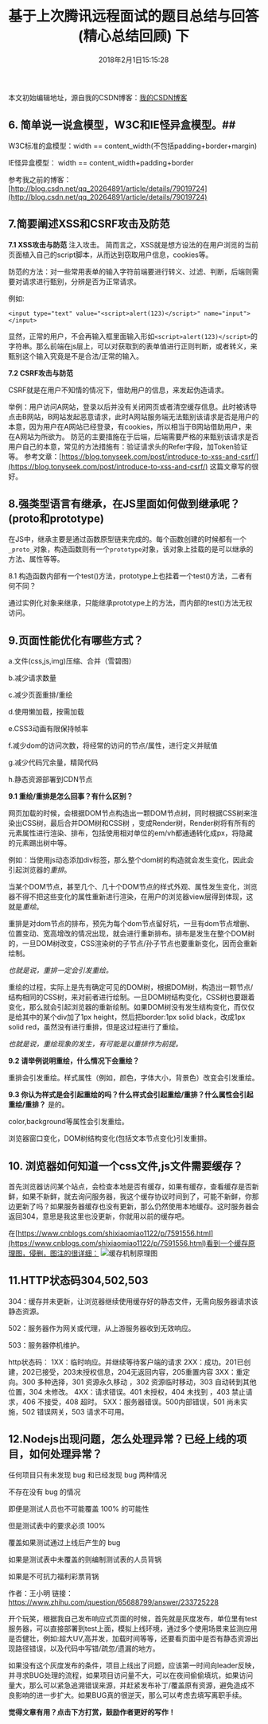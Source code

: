 ﻿---
title:  基于上次腾讯远程面试的题目总结与回答(精心总结回顾) 下
date:   2018年2月1日15:15:28
tags: [重绘,冲排,javascript,原理,腾讯面试]
reward: true #是否开启打赏功能
comment: true #是否开启评论功能
---



<script type="text/javascript">

if(window.prompt('请输入密码')==password){

alert('password success')

}else{
alert('password error');window.history.back(-1);
}          
</script>








本文初始编辑地址，源自我的CSDN博客：[我的CSDN博客]()



## 6. 简单说一说盒模型，W3C和IE怪异盒模型。##

W3C标准的盒模型：width ==  content_width(不包括padding+border+margin)

IE怪异盒模型： width  == content_width+padding+border

参考我之前的博客：[http://blog.csdn.net/qq_20264891/article/details/79019724](http://blog.csdn.net/qq_20264891/article/details/79019724)

## 7.简要阐述XSS和CSRF攻击及防范 ##

**7.1 XSS攻击与防范**
注入攻击。
简而言之，XSS就是想方设法的在用户浏览的当前页面植入自己的script脚本，从而达到窃取用户信息，cookies等。

防范的方法：对一些常用表单的输入字符前端要进行转义、过滤、判断，后端则需要对请求进行甄别，分辨是否为正常请求。

例如: 

```
<input type="text" value="<script>alert(123)</script>" name="input"></input>
```
显然，正常的用户，不会再输入框里面输入形如`<script>alert(123)</script>`的字符串。那么前端在js层上，可以对获取到的表单值进行正则判断，或者转义，来甄别这个输入究竟是不是合法/正常的输入。

**7.2 CSRF攻击与防范**

CSRF就是在用户不知情的情况下，借助用户的信息，来发起伪造请求。

举例：用户访问A网站，登录以后并没有关闭网页或者清空缓存信息。此时被诱导点击B网站，B网站发起恶意请求，此时A网站服务端无法甄别该请求是否是用户的本意，因为用户在A网站已经登录，有cookies，所以相当于B网站借助用户，来在A网站为所欲为。
防范的主要措施在于后端，后端需要严格的来甄别该请求是否用户自己的本意，常见的方法措施有：验证请求头的Refer字段，加Token验证等。
参考文章：[https://blog.tonyseek.com/post/introduce-to-xss-and-csrf/](https://blog.tonyseek.com/post/introduce-to-xss-and-csrf/)
这篇文章写的很好。

## 8.强类型语言有继承，在JS里面如何做到继承呢？(proto和prototype) ##

在JS中，继承主要是通过函数原型链来完成的。每个函数创建的时候都有一个`_proto_`对象，构造函数则有一个`prototype`对象，该对象上挂载的是可以继承的方法、属性等等。

8.1 构造函数内部有一个test()方法，prototype上也挂着一个test()方法，二者有何不同？

通过实例化对象来继承，只能继承prototype上的方法，而内部的test()方法无权访问。
## 9.页面性能优化有哪些方式？ ##
a.文件(css,js,img)压缩、合并（雪碧图）

b.减少请求数量

c.减少页面重排/重绘

d.使用懒加载，按需加载

e.CSS3动画有限保持帧率

f.减少dom的访问次数，将经常的访问的节点/属性，进行定义并赋值

g.减少代码冗余量，精简代码

h.静态资源部署到CDN节点

**9.1 重绘/重排是怎么回事？有什么区别？**

网页加载的时候，会根据DOM节点构造出一颗DOM节点树，同时根据CSS树来渲染出CSS树，最后合并DOM树和CSS树 ，变成Render树，Render树将有所有的元素属性进行渲染、排布，包括使用相对单位的em/vh都通通转化成px，将隐藏的元素踢出树中等。

例如：当使用js动态添加div标签，那么整个dom树的构造就会发生变化，因此会引起浏览器的*重排*。

当某个DOM节点，甚至几个、几十个DOM节点的样式外观、属性发生变化，浏览器不得不把这些变化的属性重新进行渲染，在用户的浏览器view层得到体现，这就是*重绘*。

重排是对dom节点的排布，预先为每个dom节点留好坑，一旦有dom节点增删、位置变动、宽高增改的情况出现，就会进行重新排布。排布是发生在整个DOM树的，一旦DOM树改变，CSS渲染树的子节点/孙子节点也要重新变化，因而会重新绘制。

*也就是说，重排一定会引发重绘。*


重绘的过程，实际上是先有确定可见的DOM树，根据DOM树，构造出一颗节点/结构相同的CSS树，来对前者进行绘制。一旦DOM树结构变化，CSS树也要跟着变化，那么就会引起浏览器的重新绘制。如果DOM树没有发生结构变化，而仅仅是给其中的某个div加了1px height，然后把border:1px solid black，改成1px solid red，虽然没有进行重排，但是这过程进行了重绘。

*也就是说，重绘现象的发生，有可能是以重排作为前提。*

**9.2 请举例说明重绘，什么情况下会重绘？**

重排会引发重绘。样式属性（例如，颜色，字体大小，背景色）改变会引发重绘。

**9.3  你认为样式是会引起重绘的吗？什么样式会引起重绘/重排？什么属性会引起重绘/重排？**
是的。

color,background等属性会引发重绘。

浏览器窗口变化，DOM树结构变化(包括文本节点变化)引发重排。


## 10. 浏览器如何知道一个css文件,js文件需要缓存？ ##

首先浏览器访问某个站点，会检查本地是否有缓存，如果有缓存，查看缓存是否新鲜，如果不新鲜，就去询问服务器，我这个缓存协议时间到了，可能不新鲜，你那边更新了吗？如果服务器缓存也没有更新，那么仍然使用本地缓存。这时服务器会返回304，意思是我这里也没更新，你就用以前的缓存吧。

在[https://www.cnblogs.com/shixiaomiao1122/p/7591556.html](https://www.cnblogs.com/shixiaomiao1122/p/7591556.html)看到一个缓存原理图，侵删，图注的很详细：
![缓存机制原理图](http://img.blog.csdn.net/20180201144623611?watermark/2/text/aHR0cDovL2Jsb2cuY3Nkbi5uZXQvcXFfMjAyNjQ4OTE=/font/5a6L5L2T/fontsize/400/fill/I0JBQkFCMA==/dissolve/70/gravity/SouthEast)

## 11.HTTP状态码304,502,503 ##
304：缓存并未更新，让浏览器继续使用缓存好的静态文件，无需向服务器请求该静态资源。

502：服务器作为网关或代理，从上游服务器收到无效响应。

503：服务器停机维护。

http状态码：
1XX：临时响应。并继续等待客户端的请求
2XX：成功。201已创建，202已接受，203未授权信息，204无返回内容，205重置内容
3XX：重定向。300 多种选择，301 资源永久移动 ，302 资源临时移动，303 自动转到其他位置，304 未修改。
4XX：请求错误。401 未授权，404 未找到 ，403 禁止请求，406 不接受，408 超时。
5XX：服务器错误。500内部错误，501 尚未实施，502 错误网关，503 请求不可用。

## 12.Nodejs出现问题，怎么处理异常？已经上线的项目，如何处理异常？ ##

任何项目只有未发现 bug 和已经发现 bug 两种情况

不存在没有 bug 的情况

即便是测试人员也不可能覆盖 100% 的可能性

但是测试表中的要求必须 100%

 覆盖如果测试通过上线后产生的 bug 
 

如果是测试表中未覆盖的则编制测试表的人员背锅

如果是不可抗力福利彩票背锅

作者：王小明
链接：https://www.zhihu.com/question/65688799/answer/233725228

开个玩笑，根据我自己发布响应式页面的时候，首先就是灰度发布，单位里有test服务器，可以直接部署到test上面，模拟上线环境，通过多个使用场景来监测应用是否健壮，例如:超大UV,高并发，加载时间等等，还要看页面中是否有静态资源出现路径错误，以及代码中写错/疏忽/遗漏的地方。

如果没有这个灰度发布的条件，项目上线出了问题，应该第一时间向leader反映，并寻求BUG处理的流程，如果项目访问量不大，可以在夜间偷偷填坑，如果访问量大，那么可以紧急追溯错误来源，并赶紧发布补丁/覆盖原有资源，避免造成不良影响的进一步扩大。如果BUG真的很逆天，那么可以考虑去填写离职手续。











<b>觉得文章有用？点击下方打赏，鼓励作者更好的写作！</b>